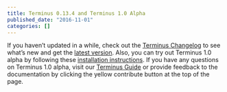 ```yaml
---
title: Terminus 0.13.4 and Terminus 1.0 Alpha
published_date: "2016-11-01"
categories: []
---
```

If you haven’t updated in a while, check out the [Terminus Changelog](https://github.com/pantheon-systems/terminus/blob/0.13.x/CHANGELOG.md) to see what’s new and get the [latest version](https://github.com/pantheon-systems/terminus/releases). Also, you can try out Terminus 1.0 alpha by following these [installation instructions](/terminus/install). If you have any questions on Terminus 1.0 alpha, visit our [Terminus Guide](/terminus) or provide feedback to the documentation by clicking the yellow contribute button at the top of the page.
